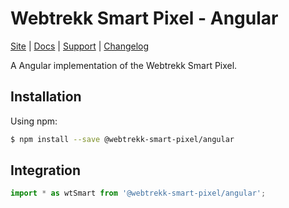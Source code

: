 # Webtrekk Smart Pixel - Angular

[Site](https://www.webtrekk.com/) |
[Docs](https://docs.webtrekk.com/display/WSPD/Angular) |
[Support](https://support.webtrekk.com/) |
[Changelog](https://github.com/Webtrekk/Webtrekk-Smart-Pixel/tree/master/packages/angular/CHANGELOG.md)

A Angular implementation of the Webtrekk Smart Pixel.

## Installation

Using npm:

```sh
$ npm install --save @webtrekk-smart-pixel/angular
```

## Integration

```js
import * as wtSmart from '@webtrekk-smart-pixel/angular';
```
